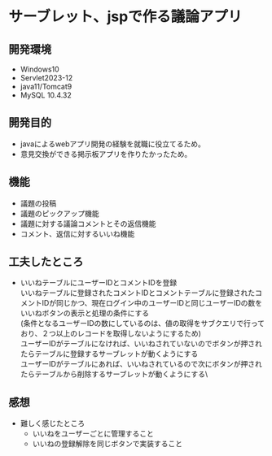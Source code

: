 # サーブレット、jspで作る議論アプリ　
## 開発環境
* Windows10
* Servlet2023-12
* java11/Tomcat9
* MySQL 10.4.32
## 開発目的
* javaによるwebアプリ開発の経験を就職に役立てるため。
* 意見交換ができる掲示板アプリを作りたかったため。
## 機能
* 議題の投稿
* 議題のピックアップ機能
* 議題に対する議論コメントとその返信機能
* コメント、返信に対するいいね機能
 ## 工夫したところ
 * いいねテーブルにユーザーIDとコメントIDを登録\
   いいねテーブルに登録されたコメントIDとコメントテーブルに登録されたコメントIDが同じかつ、現在ログイン中のユーザーIDと同じユーザーIDの数をいいねボタンの表示と処理の条件にする\
   (条件となるユーザーIDの数にしているのは、値の取得をサブクエリで行っており、２つ以上のレコードを取得しないようにするため)\
   ユーザーIDがテーブルになければ、いいねされていないのでボタンが押されたらテーブルに登録するサーブレットが動くようにする\
   ユーザーIDがテーブルにあれば、いいねされているので次にボタンが押されたらテーブルから削除するサーブレットが動くようにする\
## 感想
* 難しく感じたところ
    * いいねをユーザーごとに管理すること
    * いいねの登録解除を同じボタンで実装すること
